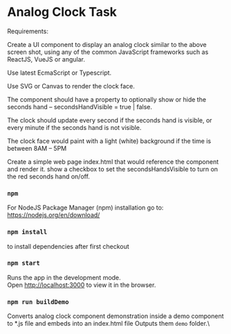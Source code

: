 # Analog Clock Task

Requirements:

Create a UI component to display an analog clock similar to the above screen shot, using any of the common JavaScript frameworks such as ReactJS, VueJS or angular.

Use latest EcmaScript or Typescript.

Use SVG or Canvas to render the clock face.

The component should have a property to optionally show or hide the seconds hand – secondsHandVisible = true | false.

The clock should update every second if the seconds hand is visible, or every minute if the seconds hand is not visible.

The clock face would paint with a light (white) background if the time is between 8AM – 5PM

Create a simple web page index.html that would reference the component and render it.   show a checkbox to set the secondsHandsVisible to turn on the red seconds hand on/off.

### `npm`

For NodeJS Package Manager (npm) installation go to: 
https://nodejs.org/en/download/ 

### `npm install`

to install dependencies after first checkout

### `npm start`

Runs the app in the development mode.\
Open [http://localhost:3000](http://localhost:3000) to view it in the browser.

### `npm run buildDemo`

Converts analog clock component demonstration inside a demo component to *.js file and embeds into an index.html file
Outputs them `demo` folder.\

